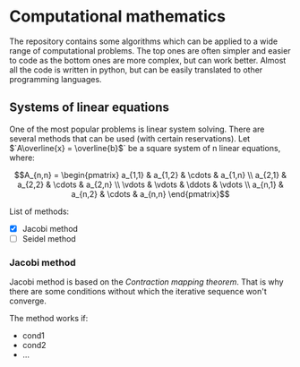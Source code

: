 
# Computational mathematics

The repository contains some algorithms which can be applied to a wide range of computational problems. The top ones are often simpler and easier to code as the bottom ones are more complex, but can work better. Almost all the code is written in python, but can be easily translated to other programming languages.

## Systems of linear equations

One of the most popular problems is linear system solving. There are several methods that can be used (with certain reservations).
Let $`A\overline{x} = \overline{b}$` be a square system of n linear equations, where:

```math
A_{n,n} = 
 \begin{pmatrix}
  a_{1,1} & a_{1,2} & \cdots & a_{1,n} \\
  a_{2,1} & a_{2,2} & \cdots & a_{2,n} \\
  \vdots  & \vdots  & \ddots & \vdots  \\
  a_{n,1} & a_{n,2} & \cdots & a_{n,n} 
 \end{pmatrix}
```

List of methods:

- [x] Jacobi method
- [ ] Seidel method

### Jacobi method

Jacobi method is based on the *Contraction mapping theorem*. That is why there are some conditions without which the iterative sequence won't converge.

The method works if:

- cond1
- cond2
- ...
